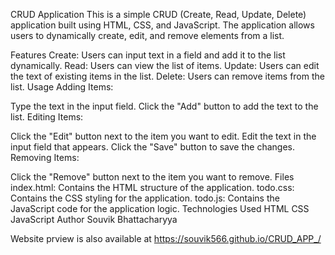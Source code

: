 CRUD Application
This is a simple CRUD (Create, Read, Update, Delete) application built using HTML, CSS, and JavaScript. The application allows users to dynamically create, edit, and remove elements from a list.

Features
Create: Users can input text in a field and add it to the list dynamically.
Read: Users can view the list of items.
Update: Users can edit the text of existing items in the list.
Delete: Users can remove items from the list.
Usage
Adding Items:

Type the text in the input field.
Click the "Add" button to add the text to the list.
Editing Items:

Click the "Edit" button next to the item you want to edit.
Edit the text in the input field that appears.
Click the "Save" button to save the changes.
Removing Items:

Click the "Remove" button next to the item you want to remove.
Files
index.html: Contains the HTML structure of the application.
todo.css: Contains the CSS styling for the application.
todo.js: Contains the JavaScript code for the application logic.
Technologies Used
HTML
CSS
JavaScript
Author
Souvik Bhattacharyya

Website prview is also available at https://souvik566.github.io/CRUD_APP_/
